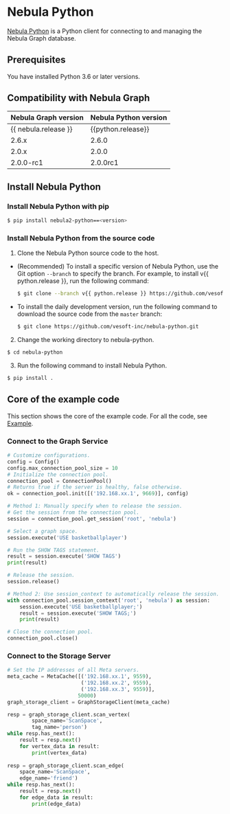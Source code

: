 # Nebula Python

[Nebula Python](https://github.com/vesoft-inc/nebula-python) is a Python client for connecting to and managing the Nebula Graph database.

## Prerequisites

You have installed Python 3.6 or later versions.

## Compatibility with Nebula Graph

|Nebula Graph version|Nebula Python version|
|:---|:---|
|{{ nebula.release }}|{{python.release}}|
|2.6.x|2.6.0|
|2.0.x|2.0.0|
|2.0.0-rc1|2.0.0rc1|

## Install Nebula Python

### Install Nebula Python with pip

```bash
$ pip install nebula2-python==<version>
```

### Install Nebula Python from the source code

1. Clone the Nebula Python source code to the host.

  - (Recommended) To install a specific version of Nebula Python, use the Git option `--branch` to specify the branch. For example, to install v{{ python.release }}, run the following command:

    ```bash
    $ git clone --branch v{{ python.release }} https://github.com/vesoft-inc/nebula-python.git
    ```

  - To install the daily development version, run the following command to download the source code from the `master` branch:

    ```bash
    $ git clone https://github.com/vesoft-inc/nebula-python.git
    ```

2. Change the working directory to nebula-python.

  ```bash
  $ cd nebula-python
  ```

3. Run the following command to install Nebula Python.

  ```bash
  $ pip install .
  ```

## Core of the example code

This section shows the core of the example code. For all the code, see [Example](https://github.com/vesoft-inc/nebula-python/tree/master/example).

### Connect to the Graph Service

```python
# Customize configurations.
config = Config()
config.max_connection_pool_size = 10
# Initialize the connection pool.
connection_pool = ConnectionPool()
# Returns true if the server is healthy, false otherwise.
ok = connection_pool.init([('192.168.xx.1', 9669)], config)

# Method 1: Manually specify when to release the session.
# Get the session from the connection pool.
session = connection_pool.get_session('root', 'nebula')

# Select a graph space.
session.execute('USE basketballplayer')

# Run the SHOW TAGS statement.
result = session.execute('SHOW TAGS')
print(result)

# Release the session.
session.release()

# Method 2: Use session_context to automatically release the session.
with connection_pool.session_context('root', 'nebula') as session:
    session.execute('USE basketballplayer;')
    result = session.execute('SHOW TAGS;')
    print(result)

# Close the connection pool.
connection_pool.close()
```

### Connect to the Storage Server

```python
# Set the IP addresses of all Meta servers.
meta_cache = MetaCache([('192.168.xx.1', 9559),
                        ('192.168.xx.2', 9559),
                        ('192.168.xx.3', 9559)],
                       50000)
graph_storage_client = GraphStorageClient(meta_cache)

resp = graph_storage_client.scan_vertex(
        space_name='ScanSpace',
        tag_name='person')
while resp.has_next():
    result = resp.next()
    for vertex_data in result:
        print(vertex_data)
        
resp = graph_storage_client.scan_edge(
    space_name='ScanSpace',
    edge_name='friend')
while resp.has_next():
    result = resp.next()
    for edge_data in result:
        print(edge_data)
```
